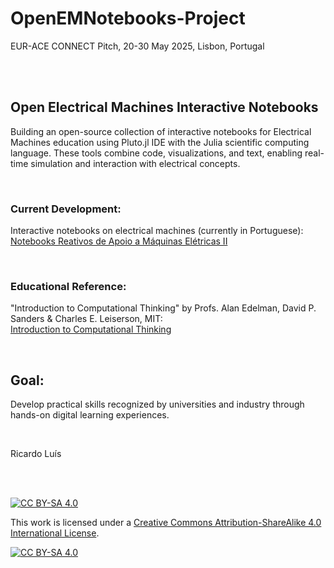 # OpenEMNotebooks-Project
EUR-ACE CONNECT Pitch, 20-30 May 2025, Lisbon, Portugal
  
<br>
<br>

## Open Electrical Machines Interactive Notebooks
Building an open-source collection of interactive notebooks for Electrical Machines education using Pluto.jl IDE with the Julia scientific computing language. 
These tools combine code, visualizations, and text, enabling real-time simulation and interaction with electrical concepts.

<br>

### Current Development:
Interactive notebooks on electrical machines (currently in Portuguese):\
[Notebooks Reativos de Apoio a Máquinas Elétricas II](https://ricardo-luis.github.io/isel-me2/)

<br>

### Educational Reference:
"Introduction to Computational Thinking" by Profs. Alan Edelman, David P. Sanders & Charles E. Leiserson, MIT:\
[Introduction to Computational Thinking](https://computationalthinking.mit.edu/)

<br>

## Goal:
Develop practical skills recognized by universities and industry through hands-on digital learning experiences.

<br>

Ricardo Luís

<br>
<br>

[![CC BY-SA 4.0][cc-by-sa-shield]][cc-by-sa]

This work is licensed under a
[Creative Commons Attribution-ShareAlike 4.0 International License][cc-by-sa].

[![CC BY-SA 4.0][cc-by-sa-image]][cc-by-sa]

[cc-by-sa]: http://creativecommons.org/licenses/by-sa/4.0/
[cc-by-sa-image]: https://licensebuttons.net/l/by-sa/4.0/88x31.png
[cc-by-sa-shield]: https://img.shields.io/badge/License-CC%20BY--SA%204.0-lightgrey.svg
